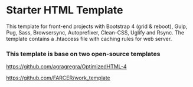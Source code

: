 # Starter HTML Template

This template for front-end projects with Bootstrap 4 (grid & reboot), Gulp, Pug, Sass, Browsersync, Autoprefixer, Clean-CSS, Uglify and Rsync. The template contains a .htaccess file with caching rules for web server.

### This template is base on two open-source templates

https://github.com/agragregra/OptimizedHTML-4

https://github.com/FARCER/work_template